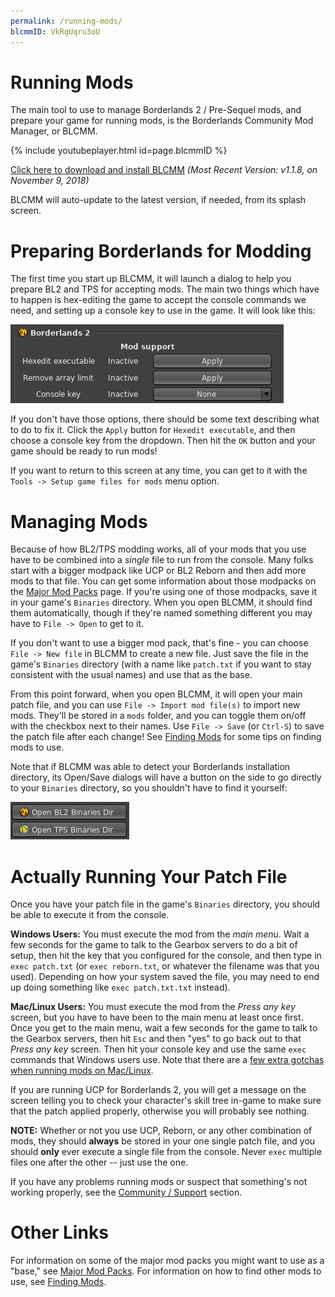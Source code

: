 ```yaml
---
permalink: /running-mods/
blcmmID: VkRgUqru3oU
---
```


# Running Mods

The main tool to use to manage Borderlands 2 / Pre-Sequel mods, and prepare
your game for running mods, is the Borderlands Community Mod Manager, or
BLCMM.

{% include youtubeplayer.html id=page.blcmmID %}

[Click here to download and install BLCMM](https://www.dropbox.com/sh/rsljh5c55s8e9ah/AABMuarIfYCxJb8GiSY1IF6La?dl=0) *(Most Recent Version: v1.1.8, on November 9, 2018)*

BLCMM will auto-update to the latest version, if needed, from its splash
screen.

# Preparing Borderlands for Modding

The first time you start up BLCMM, it will launch a dialog to help you prepare
BL2 and TPS for accepting mods.  The main two things which have to happen is
hex-editing the game to accept the console commands we need, and setting up a
console key to use in the game.  It will look like this:

[![BLCMM Setup Game Files Dialog](/img/blcmm-setup-files.png)](/img/blcmm-setup-files.png)

If you don't have those options, there should be some text describing what to
do to fix it.  Click the `Apply` button for `Hexedit executable`, and then
choose a console key from the dropdown.  Then hit the `OK` button and your
game should be ready to run mods!

If you want to return to this screen at any time, you can get to it with the
`Tools -> Setup game files for mods` menu option.

# Managing Mods

Because of how BL2/TPS modding works, all of your mods that you use have to
be combined into a *single* file to run from the console.  Many folks start
with a bigger modpack like UCP or BL2 Reborn and then add more mods to that
file.  You can get some information about those modpacks on the
[Major Mod Packs](/mod-packs) page.  If you're using one of those modpacks,
save it in your game's `Binaries` directory.  When you open BLCMM, it should
find them automatically, though if they're named something different you
may have to `File -> Open` to get to it.

If you don't want to use a bigger mod pack, that's fine - you can choose
`File -> New file` in BLCMM to create a new file.  Just save the file in the
game's `Binaries` directory (with a name like `patch.txt` if you want to
stay consistent with the usual names) and use that as the base.

From this point forward, when you open BLCMM, it will open your main patch
file, and you can use `File -> Import mod file(s)` to import new mods.  They'll
be stored in a `mods` folder, and you can toggle them on/off with the checkbox
next to their names.  Use `File -> Save` (or `Ctrl-S`) to save the patch file
after each change!  See [Finding Mods](/finding-mods/) for some tips on finding
mods to use.

Note that if BLCMM was able to detect your Borderlands installation directory,
its Open/Save dialogs will have a button on the side to go directly to your
`Binaries` directory, so you shouldn't have to find it yourself:

[![BLCMM Binaries Buttons](/img/blcmm-binaries-buttons.png)](/img/blcmm-binaries-buttons.png)

# Actually Running Your Patch File

Once you have your patch file in the game's `Binaries` directory, you should
be able to execute it from the console.

**Windows Users:** You must execute the mod from the *main menu*.  Wait a few
seconds for the game to talk to the Gearbox servers to do a bit of setup, then
hit the key that you configured for the console, and then type in
`exec patch.txt` (or `exec reborn.txt`, or whatever the filename was that you
used).  Depending on how your system saved the file, you may need to end up
doing something like `exec patch.txt.txt` instead).

**Mac/Linux Users:** You must execute the mod from the *Press any key* screen,
but you have to have been to the main menu at least once first.  Once you get
to the main menu, wait a few seconds for the game to talk to the Gearbox servers,
then hit `Esc` and then "yes" to go back out to that *Press any key* screen.
Then hit your console key and use the same `exec` commands that Windows users
use.  Note that there are a [few extra gotchas when running mods on Mac/Linux](https://github.com/BLCM/BLCMods/wiki/Linux-and-Mac-Setup-Gotchas).

If you are running UCP for Borderlands 2, you will get a message on the screen
telling you to check your character's skill tree in-game to make sure that the
patch applied properly, otherwise you will probably see nothing.

**NOTE:** Whether or not you use UCP, Reborn, or any other combination of mods,
they should **always** be stored in your one single patch file, and you should
**only** ever execute a single file from the console.  Never `exec` multiple
files one after the other -- just use the one.

If you have any problems running mods or suspect that something's not working
properly, see the [Community / Support](/community/) section.

# Other Links

For information on some of the major mod packs you might want to use as a "base,"
see [Major Mod Packs](/mod-packs/).  For information on how to find other mods to
use, see [Finding Mods](/finding-mods/).
